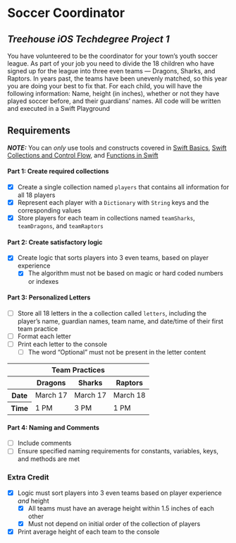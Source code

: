 # Soccer Coordinator
## *Treehouse iOS Techdegree Project 1*

You have volunteered to be the coordinator for your town’s youth soccer league. As part of your job you need to divide the 18 children who have signed up for the league into three even teams — Dragons, Sharks, and Raptors. In years past, the teams have been unevenly matched, so this year you are doing your best to fix that. For each child, you will have the following information: Name, height (in inches), whether or not they have played soccer before, and their guardians’ names. All code will be written and executed in a Swift Playground

## Requirements

***NOTE:*** You can *only* use tools and constructs covered in [Swift Basics](https://teamtreehouse.com/library/swift-basics-2), [Swift Collections and Control Flow](https://teamtreehouse.com/library/swift-collections-and-control-flow), and [Functions in Swift](https://teamtreehouse.com/library/functions-in-swift)

#### Part 1: Create required collections
- [x] Create a single collection named `players` that contains all information for all 18 players
- [x] Represent each player with a `Dictionary` with `String` keys and the corresponding values
- [x] Store players for each team in collections named `teamSharks`, `teamDragons`, and `teamRaptors`

#### Part 2: Create satisfactory logic
- [x] Create logic that sorts players into 3 even teams, based on player experience
    - [x] The algorithm must not be based on magic or hard coded numbers or indexes

#### Part 3: Personalized Letters
- [ ] Store all 18 letters in the a collection called `letters`, including the player’s name, guardian names, team name, and date/time of their first team practice
- [ ] Format each letter
- [ ] Print each letter to the console
    - [ ] The word “Optional” must not be present in the letter content

<table>
    <thead>
        <tr>
            <th colspan="4">Team Practices</th>
        </tr>
        <tr>
            <th></th>
            <th>Dragons</th>
            <th>Sharks</th>
            <th>Raptors</th>
        </tr>
    </thead>
    <tbody>
        <tr>
            <th>Date</th>
            <td>March 17</td>
            <td>March 17</td>
            <td>March 18</td>
        </tr>
        <tr>
            <th>Time</th>
            <td>1 PM</td>
            <td>3 PM</td>
            <td>1 PM</td>
        </tr>
    </tbody>
</table>

#### Part 4: Naming and Comments
- [ ] Include comments
- [ ] Ensure specified naming requirements for constants, variables, keys, and methods are met

### Extra Credit

- [x] Logic must sort players into 3 even teams based on player experience *and* height
    - [x] All teams must have an average height within 1.5 inches of each other
    - [x] Must not depend on initial order of the collection of players
- [x] Print average height of each team to the console
